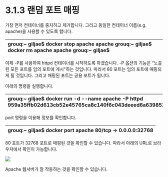 # 3.1.3 랜덤 포트 매핑

가장 먼저 컨테이너를 중지하고 제거합니다. 그리고 동일한 컨테이너 이름\(e.g. apache\)을 사용할 수 있도록 합니다.

| grouq:~ giljae$ docker stop apache apache grouq:~ giljae$ docker rm apache apache grouq:~ giljae$ |
| :--- |


이제 -P를 사용하여 httpd 컨테이너를 시작하도록 하겠습니다. -P 옵션의 기능은 “노출된 모든 포트를 임의 포트에 게시"하는 것입니다. 따라서 80 포트는 임의 포트에 매핑되게 될 것입니다. 그리고 매핑된 포트는 공용 포트가 됩니다.

아래의 명령을 실행합니다.

| grouq:~ giljae$ docker run -d --name apache -P httpd 959a35ffb02d613cb52e45765ca8c140f6c043deeed6a6398524055f950876cd |
| :--- |


port 명령을 이용해 정보를 확인합니다.

| grouq:~ giljae$ docker port apache 80/tcp -&gt; 0.0.0.0:32768 |
| :--- |


80 포트가 32768 포트로 매핑된 것을 확인할 수 있습니다. 따라서 아래의 URL로 브라우저에서 확인이 가능합니다.

![](https://lh3.googleusercontent.com/IkZz17xiYJYMPG_57ATawMzsYXHPRqOaVM8vws8gTqn3ycLDbWBoMAAJOpDrvxovG-YkK_6JOcYXzCoIAHYveseS313iEO_Js62RZwVoscc0VQYFevhvd_y-3ROwbGaUxnPUvtKK)

Apache 웹서버가 잘 작동하는 것을 확인할 수 있습니다.

